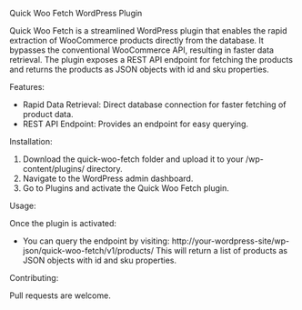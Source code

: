 Quick Woo Fetch WordPress Plugin

Quick Woo Fetch is a streamlined WordPress plugin that enables the rapid extraction of WooCommerce products directly from the database. It bypasses the conventional WooCommerce API, resulting in faster data retrieval. The plugin exposes a REST API endpoint for fetching the products and returns the products as JSON objects with id and sku properties.

Features:

- Rapid Data Retrieval: Direct database connection for faster fetching of product data.
- REST API Endpoint: Provides an endpoint for easy querying.

Installation:

1. Download the quick-woo-fetch folder and upload it to your /wp-content/plugins/ directory.
2. Navigate to the WordPress admin dashboard.
3. Go to Plugins and activate the Quick Woo Fetch plugin.

Usage:

Once the plugin is activated:

- You can query the endpoint by visiting:
http://your-wordpress-site/wp-json/quick-woo-fetch/v1/products/
This will return a list of products as JSON objects with id and sku properties.

Contributing:

Pull requests are welcome.